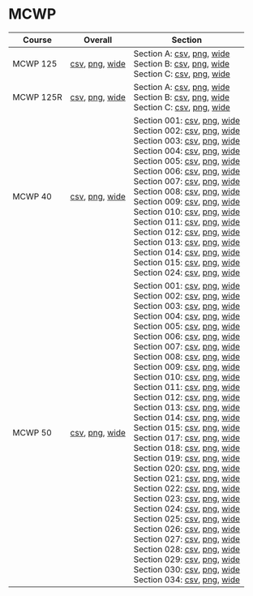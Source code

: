 # MCWP

| Course | Overall | Section |
| ------ | ------- | ------- |
| MCWP 125 | [csv](https://github.com/UCSD-Historical-Enrollment-Data/2024Winter/blob/main/overall/MCWP%20125.csv), [png](https://raw.githubusercontent.com/UCSD-Historical-Enrollment-Data/2024Winter/main/plot_overall/MCWP%20125.png), [wide](https://raw.githubusercontent.com/UCSD-Historical-Enrollment-Data/2024Winter/main/plot_overall_wide/MCWP%20125.png) | Section A: [csv](https://github.com/UCSD-Historical-Enrollment-Data/2024Winter/blob/main/section/MCWP%20125_A.csv), [png](https://raw.githubusercontent.com/UCSD-Historical-Enrollment-Data/2024Winter/main/plot_section/MCWP%20125_A.png), [wide](https://raw.githubusercontent.com/UCSD-Historical-Enrollment-Data/2024Winter/main/plot_section_wide/MCWP%20125_A.png)<br>Section B: [csv](https://github.com/UCSD-Historical-Enrollment-Data/2024Winter/blob/main/section/MCWP%20125_B.csv), [png](https://raw.githubusercontent.com/UCSD-Historical-Enrollment-Data/2024Winter/main/plot_section/MCWP%20125_B.png), [wide](https://raw.githubusercontent.com/UCSD-Historical-Enrollment-Data/2024Winter/main/plot_section_wide/MCWP%20125_B.png)<br>Section C: [csv](https://github.com/UCSD-Historical-Enrollment-Data/2024Winter/blob/main/section/MCWP%20125_C.csv), [png](https://raw.githubusercontent.com/UCSD-Historical-Enrollment-Data/2024Winter/main/plot_section/MCWP%20125_C.png), [wide](https://raw.githubusercontent.com/UCSD-Historical-Enrollment-Data/2024Winter/main/plot_section_wide/MCWP%20125_C.png) |
| MCWP 125R | [csv](https://github.com/UCSD-Historical-Enrollment-Data/2024Winter/blob/main/overall/MCWP%20125R.csv), [png](https://raw.githubusercontent.com/UCSD-Historical-Enrollment-Data/2024Winter/main/plot_overall/MCWP%20125R.png), [wide](https://raw.githubusercontent.com/UCSD-Historical-Enrollment-Data/2024Winter/main/plot_overall_wide/MCWP%20125R.png) | Section A: [csv](https://github.com/UCSD-Historical-Enrollment-Data/2024Winter/blob/main/section/MCWP%20125R_A.csv), [png](https://raw.githubusercontent.com/UCSD-Historical-Enrollment-Data/2024Winter/main/plot_section/MCWP%20125R_A.png), [wide](https://raw.githubusercontent.com/UCSD-Historical-Enrollment-Data/2024Winter/main/plot_section_wide/MCWP%20125R_A.png)<br>Section B: [csv](https://github.com/UCSD-Historical-Enrollment-Data/2024Winter/blob/main/section/MCWP%20125R_B.csv), [png](https://raw.githubusercontent.com/UCSD-Historical-Enrollment-Data/2024Winter/main/plot_section/MCWP%20125R_B.png), [wide](https://raw.githubusercontent.com/UCSD-Historical-Enrollment-Data/2024Winter/main/plot_section_wide/MCWP%20125R_B.png)<br>Section C: [csv](https://github.com/UCSD-Historical-Enrollment-Data/2024Winter/blob/main/section/MCWP%20125R_C.csv), [png](https://raw.githubusercontent.com/UCSD-Historical-Enrollment-Data/2024Winter/main/plot_section/MCWP%20125R_C.png), [wide](https://raw.githubusercontent.com/UCSD-Historical-Enrollment-Data/2024Winter/main/plot_section_wide/MCWP%20125R_C.png) |
| MCWP 40 | [csv](https://github.com/UCSD-Historical-Enrollment-Data/2024Winter/blob/main/overall/MCWP%2040.csv), [png](https://raw.githubusercontent.com/UCSD-Historical-Enrollment-Data/2024Winter/main/plot_overall/MCWP%2040.png), [wide](https://raw.githubusercontent.com/UCSD-Historical-Enrollment-Data/2024Winter/main/plot_overall_wide/MCWP%2040.png) | Section 001: [csv](https://github.com/UCSD-Historical-Enrollment-Data/2024Winter/blob/main/section/MCWP%2040_001.csv), [png](https://raw.githubusercontent.com/UCSD-Historical-Enrollment-Data/2024Winter/main/plot_section/MCWP%2040_001.png), [wide](https://raw.githubusercontent.com/UCSD-Historical-Enrollment-Data/2024Winter/main/plot_section_wide/MCWP%2040_001.png)<br>Section 002: [csv](https://github.com/UCSD-Historical-Enrollment-Data/2024Winter/blob/main/section/MCWP%2040_002.csv), [png](https://raw.githubusercontent.com/UCSD-Historical-Enrollment-Data/2024Winter/main/plot_section/MCWP%2040_002.png), [wide](https://raw.githubusercontent.com/UCSD-Historical-Enrollment-Data/2024Winter/main/plot_section_wide/MCWP%2040_002.png)<br>Section 003: [csv](https://github.com/UCSD-Historical-Enrollment-Data/2024Winter/blob/main/section/MCWP%2040_003.csv), [png](https://raw.githubusercontent.com/UCSD-Historical-Enrollment-Data/2024Winter/main/plot_section/MCWP%2040_003.png), [wide](https://raw.githubusercontent.com/UCSD-Historical-Enrollment-Data/2024Winter/main/plot_section_wide/MCWP%2040_003.png)<br>Section 004: [csv](https://github.com/UCSD-Historical-Enrollment-Data/2024Winter/blob/main/section/MCWP%2040_004.csv), [png](https://raw.githubusercontent.com/UCSD-Historical-Enrollment-Data/2024Winter/main/plot_section/MCWP%2040_004.png), [wide](https://raw.githubusercontent.com/UCSD-Historical-Enrollment-Data/2024Winter/main/plot_section_wide/MCWP%2040_004.png)<br>Section 005: [csv](https://github.com/UCSD-Historical-Enrollment-Data/2024Winter/blob/main/section/MCWP%2040_005.csv), [png](https://raw.githubusercontent.com/UCSD-Historical-Enrollment-Data/2024Winter/main/plot_section/MCWP%2040_005.png), [wide](https://raw.githubusercontent.com/UCSD-Historical-Enrollment-Data/2024Winter/main/plot_section_wide/MCWP%2040_005.png)<br>Section 006: [csv](https://github.com/UCSD-Historical-Enrollment-Data/2024Winter/blob/main/section/MCWP%2040_006.csv), [png](https://raw.githubusercontent.com/UCSD-Historical-Enrollment-Data/2024Winter/main/plot_section/MCWP%2040_006.png), [wide](https://raw.githubusercontent.com/UCSD-Historical-Enrollment-Data/2024Winter/main/plot_section_wide/MCWP%2040_006.png)<br>Section 007: [csv](https://github.com/UCSD-Historical-Enrollment-Data/2024Winter/blob/main/section/MCWP%2040_007.csv), [png](https://raw.githubusercontent.com/UCSD-Historical-Enrollment-Data/2024Winter/main/plot_section/MCWP%2040_007.png), [wide](https://raw.githubusercontent.com/UCSD-Historical-Enrollment-Data/2024Winter/main/plot_section_wide/MCWP%2040_007.png)<br>Section 008: [csv](https://github.com/UCSD-Historical-Enrollment-Data/2024Winter/blob/main/section/MCWP%2040_008.csv), [png](https://raw.githubusercontent.com/UCSD-Historical-Enrollment-Data/2024Winter/main/plot_section/MCWP%2040_008.png), [wide](https://raw.githubusercontent.com/UCSD-Historical-Enrollment-Data/2024Winter/main/plot_section_wide/MCWP%2040_008.png)<br>Section 009: [csv](https://github.com/UCSD-Historical-Enrollment-Data/2024Winter/blob/main/section/MCWP%2040_009.csv), [png](https://raw.githubusercontent.com/UCSD-Historical-Enrollment-Data/2024Winter/main/plot_section/MCWP%2040_009.png), [wide](https://raw.githubusercontent.com/UCSD-Historical-Enrollment-Data/2024Winter/main/plot_section_wide/MCWP%2040_009.png)<br>Section 010: [csv](https://github.com/UCSD-Historical-Enrollment-Data/2024Winter/blob/main/section/MCWP%2040_010.csv), [png](https://raw.githubusercontent.com/UCSD-Historical-Enrollment-Data/2024Winter/main/plot_section/MCWP%2040_010.png), [wide](https://raw.githubusercontent.com/UCSD-Historical-Enrollment-Data/2024Winter/main/plot_section_wide/MCWP%2040_010.png)<br>Section 011: [csv](https://github.com/UCSD-Historical-Enrollment-Data/2024Winter/blob/main/section/MCWP%2040_011.csv), [png](https://raw.githubusercontent.com/UCSD-Historical-Enrollment-Data/2024Winter/main/plot_section/MCWP%2040_011.png), [wide](https://raw.githubusercontent.com/UCSD-Historical-Enrollment-Data/2024Winter/main/plot_section_wide/MCWP%2040_011.png)<br>Section 012: [csv](https://github.com/UCSD-Historical-Enrollment-Data/2024Winter/blob/main/section/MCWP%2040_012.csv), [png](https://raw.githubusercontent.com/UCSD-Historical-Enrollment-Data/2024Winter/main/plot_section/MCWP%2040_012.png), [wide](https://raw.githubusercontent.com/UCSD-Historical-Enrollment-Data/2024Winter/main/plot_section_wide/MCWP%2040_012.png)<br>Section 013: [csv](https://github.com/UCSD-Historical-Enrollment-Data/2024Winter/blob/main/section/MCWP%2040_013.csv), [png](https://raw.githubusercontent.com/UCSD-Historical-Enrollment-Data/2024Winter/main/plot_section/MCWP%2040_013.png), [wide](https://raw.githubusercontent.com/UCSD-Historical-Enrollment-Data/2024Winter/main/plot_section_wide/MCWP%2040_013.png)<br>Section 014: [csv](https://github.com/UCSD-Historical-Enrollment-Data/2024Winter/blob/main/section/MCWP%2040_014.csv), [png](https://raw.githubusercontent.com/UCSD-Historical-Enrollment-Data/2024Winter/main/plot_section/MCWP%2040_014.png), [wide](https://raw.githubusercontent.com/UCSD-Historical-Enrollment-Data/2024Winter/main/plot_section_wide/MCWP%2040_014.png)<br>Section 015: [csv](https://github.com/UCSD-Historical-Enrollment-Data/2024Winter/blob/main/section/MCWP%2040_015.csv), [png](https://raw.githubusercontent.com/UCSD-Historical-Enrollment-Data/2024Winter/main/plot_section/MCWP%2040_015.png), [wide](https://raw.githubusercontent.com/UCSD-Historical-Enrollment-Data/2024Winter/main/plot_section_wide/MCWP%2040_015.png)<br>Section 024: [csv](https://github.com/UCSD-Historical-Enrollment-Data/2024Winter/blob/main/section/MCWP%2040_024.csv), [png](https://raw.githubusercontent.com/UCSD-Historical-Enrollment-Data/2024Winter/main/plot_section/MCWP%2040_024.png), [wide](https://raw.githubusercontent.com/UCSD-Historical-Enrollment-Data/2024Winter/main/plot_section_wide/MCWP%2040_024.png) |
| MCWP 50 | [csv](https://github.com/UCSD-Historical-Enrollment-Data/2024Winter/blob/main/overall/MCWP%2050.csv), [png](https://raw.githubusercontent.com/UCSD-Historical-Enrollment-Data/2024Winter/main/plot_overall/MCWP%2050.png), [wide](https://raw.githubusercontent.com/UCSD-Historical-Enrollment-Data/2024Winter/main/plot_overall_wide/MCWP%2050.png) | Section 001: [csv](https://github.com/UCSD-Historical-Enrollment-Data/2024Winter/blob/main/section/MCWP%2050_001.csv), [png](https://raw.githubusercontent.com/UCSD-Historical-Enrollment-Data/2024Winter/main/plot_section/MCWP%2050_001.png), [wide](https://raw.githubusercontent.com/UCSD-Historical-Enrollment-Data/2024Winter/main/plot_section_wide/MCWP%2050_001.png)<br>Section 002: [csv](https://github.com/UCSD-Historical-Enrollment-Data/2024Winter/blob/main/section/MCWP%2050_002.csv), [png](https://raw.githubusercontent.com/UCSD-Historical-Enrollment-Data/2024Winter/main/plot_section/MCWP%2050_002.png), [wide](https://raw.githubusercontent.com/UCSD-Historical-Enrollment-Data/2024Winter/main/plot_section_wide/MCWP%2050_002.png)<br>Section 003: [csv](https://github.com/UCSD-Historical-Enrollment-Data/2024Winter/blob/main/section/MCWP%2050_003.csv), [png](https://raw.githubusercontent.com/UCSD-Historical-Enrollment-Data/2024Winter/main/plot_section/MCWP%2050_003.png), [wide](https://raw.githubusercontent.com/UCSD-Historical-Enrollment-Data/2024Winter/main/plot_section_wide/MCWP%2050_003.png)<br>Section 004: [csv](https://github.com/UCSD-Historical-Enrollment-Data/2024Winter/blob/main/section/MCWP%2050_004.csv), [png](https://raw.githubusercontent.com/UCSD-Historical-Enrollment-Data/2024Winter/main/plot_section/MCWP%2050_004.png), [wide](https://raw.githubusercontent.com/UCSD-Historical-Enrollment-Data/2024Winter/main/plot_section_wide/MCWP%2050_004.png)<br>Section 005: [csv](https://github.com/UCSD-Historical-Enrollment-Data/2024Winter/blob/main/section/MCWP%2050_005.csv), [png](https://raw.githubusercontent.com/UCSD-Historical-Enrollment-Data/2024Winter/main/plot_section/MCWP%2050_005.png), [wide](https://raw.githubusercontent.com/UCSD-Historical-Enrollment-Data/2024Winter/main/plot_section_wide/MCWP%2050_005.png)<br>Section 006: [csv](https://github.com/UCSD-Historical-Enrollment-Data/2024Winter/blob/main/section/MCWP%2050_006.csv), [png](https://raw.githubusercontent.com/UCSD-Historical-Enrollment-Data/2024Winter/main/plot_section/MCWP%2050_006.png), [wide](https://raw.githubusercontent.com/UCSD-Historical-Enrollment-Data/2024Winter/main/plot_section_wide/MCWP%2050_006.png)<br>Section 007: [csv](https://github.com/UCSD-Historical-Enrollment-Data/2024Winter/blob/main/section/MCWP%2050_007.csv), [png](https://raw.githubusercontent.com/UCSD-Historical-Enrollment-Data/2024Winter/main/plot_section/MCWP%2050_007.png), [wide](https://raw.githubusercontent.com/UCSD-Historical-Enrollment-Data/2024Winter/main/plot_section_wide/MCWP%2050_007.png)<br>Section 008: [csv](https://github.com/UCSD-Historical-Enrollment-Data/2024Winter/blob/main/section/MCWP%2050_008.csv), [png](https://raw.githubusercontent.com/UCSD-Historical-Enrollment-Data/2024Winter/main/plot_section/MCWP%2050_008.png), [wide](https://raw.githubusercontent.com/UCSD-Historical-Enrollment-Data/2024Winter/main/plot_section_wide/MCWP%2050_008.png)<br>Section 009: [csv](https://github.com/UCSD-Historical-Enrollment-Data/2024Winter/blob/main/section/MCWP%2050_009.csv), [png](https://raw.githubusercontent.com/UCSD-Historical-Enrollment-Data/2024Winter/main/plot_section/MCWP%2050_009.png), [wide](https://raw.githubusercontent.com/UCSD-Historical-Enrollment-Data/2024Winter/main/plot_section_wide/MCWP%2050_009.png)<br>Section 010: [csv](https://github.com/UCSD-Historical-Enrollment-Data/2024Winter/blob/main/section/MCWP%2050_010.csv), [png](https://raw.githubusercontent.com/UCSD-Historical-Enrollment-Data/2024Winter/main/plot_section/MCWP%2050_010.png), [wide](https://raw.githubusercontent.com/UCSD-Historical-Enrollment-Data/2024Winter/main/plot_section_wide/MCWP%2050_010.png)<br>Section 011: [csv](https://github.com/UCSD-Historical-Enrollment-Data/2024Winter/blob/main/section/MCWP%2050_011.csv), [png](https://raw.githubusercontent.com/UCSD-Historical-Enrollment-Data/2024Winter/main/plot_section/MCWP%2050_011.png), [wide](https://raw.githubusercontent.com/UCSD-Historical-Enrollment-Data/2024Winter/main/plot_section_wide/MCWP%2050_011.png)<br>Section 012: [csv](https://github.com/UCSD-Historical-Enrollment-Data/2024Winter/blob/main/section/MCWP%2050_012.csv), [png](https://raw.githubusercontent.com/UCSD-Historical-Enrollment-Data/2024Winter/main/plot_section/MCWP%2050_012.png), [wide](https://raw.githubusercontent.com/UCSD-Historical-Enrollment-Data/2024Winter/main/plot_section_wide/MCWP%2050_012.png)<br>Section 013: [csv](https://github.com/UCSD-Historical-Enrollment-Data/2024Winter/blob/main/section/MCWP%2050_013.csv), [png](https://raw.githubusercontent.com/UCSD-Historical-Enrollment-Data/2024Winter/main/plot_section/MCWP%2050_013.png), [wide](https://raw.githubusercontent.com/UCSD-Historical-Enrollment-Data/2024Winter/main/plot_section_wide/MCWP%2050_013.png)<br>Section 014: [csv](https://github.com/UCSD-Historical-Enrollment-Data/2024Winter/blob/main/section/MCWP%2050_014.csv), [png](https://raw.githubusercontent.com/UCSD-Historical-Enrollment-Data/2024Winter/main/plot_section/MCWP%2050_014.png), [wide](https://raw.githubusercontent.com/UCSD-Historical-Enrollment-Data/2024Winter/main/plot_section_wide/MCWP%2050_014.png)<br>Section 015: [csv](https://github.com/UCSD-Historical-Enrollment-Data/2024Winter/blob/main/section/MCWP%2050_015.csv), [png](https://raw.githubusercontent.com/UCSD-Historical-Enrollment-Data/2024Winter/main/plot_section/MCWP%2050_015.png), [wide](https://raw.githubusercontent.com/UCSD-Historical-Enrollment-Data/2024Winter/main/plot_section_wide/MCWP%2050_015.png)<br>Section 017: [csv](https://github.com/UCSD-Historical-Enrollment-Data/2024Winter/blob/main/section/MCWP%2050_017.csv), [png](https://raw.githubusercontent.com/UCSD-Historical-Enrollment-Data/2024Winter/main/plot_section/MCWP%2050_017.png), [wide](https://raw.githubusercontent.com/UCSD-Historical-Enrollment-Data/2024Winter/main/plot_section_wide/MCWP%2050_017.png)<br>Section 018: [csv](https://github.com/UCSD-Historical-Enrollment-Data/2024Winter/blob/main/section/MCWP%2050_018.csv), [png](https://raw.githubusercontent.com/UCSD-Historical-Enrollment-Data/2024Winter/main/plot_section/MCWP%2050_018.png), [wide](https://raw.githubusercontent.com/UCSD-Historical-Enrollment-Data/2024Winter/main/plot_section_wide/MCWP%2050_018.png)<br>Section 019: [csv](https://github.com/UCSD-Historical-Enrollment-Data/2024Winter/blob/main/section/MCWP%2050_019.csv), [png](https://raw.githubusercontent.com/UCSD-Historical-Enrollment-Data/2024Winter/main/plot_section/MCWP%2050_019.png), [wide](https://raw.githubusercontent.com/UCSD-Historical-Enrollment-Data/2024Winter/main/plot_section_wide/MCWP%2050_019.png)<br>Section 020: [csv](https://github.com/UCSD-Historical-Enrollment-Data/2024Winter/blob/main/section/MCWP%2050_020.csv), [png](https://raw.githubusercontent.com/UCSD-Historical-Enrollment-Data/2024Winter/main/plot_section/MCWP%2050_020.png), [wide](https://raw.githubusercontent.com/UCSD-Historical-Enrollment-Data/2024Winter/main/plot_section_wide/MCWP%2050_020.png)<br>Section 021: [csv](https://github.com/UCSD-Historical-Enrollment-Data/2024Winter/blob/main/section/MCWP%2050_021.csv), [png](https://raw.githubusercontent.com/UCSD-Historical-Enrollment-Data/2024Winter/main/plot_section/MCWP%2050_021.png), [wide](https://raw.githubusercontent.com/UCSD-Historical-Enrollment-Data/2024Winter/main/plot_section_wide/MCWP%2050_021.png)<br>Section 022: [csv](https://github.com/UCSD-Historical-Enrollment-Data/2024Winter/blob/main/section/MCWP%2050_022.csv), [png](https://raw.githubusercontent.com/UCSD-Historical-Enrollment-Data/2024Winter/main/plot_section/MCWP%2050_022.png), [wide](https://raw.githubusercontent.com/UCSD-Historical-Enrollment-Data/2024Winter/main/plot_section_wide/MCWP%2050_022.png)<br>Section 023: [csv](https://github.com/UCSD-Historical-Enrollment-Data/2024Winter/blob/main/section/MCWP%2050_023.csv), [png](https://raw.githubusercontent.com/UCSD-Historical-Enrollment-Data/2024Winter/main/plot_section/MCWP%2050_023.png), [wide](https://raw.githubusercontent.com/UCSD-Historical-Enrollment-Data/2024Winter/main/plot_section_wide/MCWP%2050_023.png)<br>Section 024: [csv](https://github.com/UCSD-Historical-Enrollment-Data/2024Winter/blob/main/section/MCWP%2050_024.csv), [png](https://raw.githubusercontent.com/UCSD-Historical-Enrollment-Data/2024Winter/main/plot_section/MCWP%2050_024.png), [wide](https://raw.githubusercontent.com/UCSD-Historical-Enrollment-Data/2024Winter/main/plot_section_wide/MCWP%2050_024.png)<br>Section 025: [csv](https://github.com/UCSD-Historical-Enrollment-Data/2024Winter/blob/main/section/MCWP%2050_025.csv), [png](https://raw.githubusercontent.com/UCSD-Historical-Enrollment-Data/2024Winter/main/plot_section/MCWP%2050_025.png), [wide](https://raw.githubusercontent.com/UCSD-Historical-Enrollment-Data/2024Winter/main/plot_section_wide/MCWP%2050_025.png)<br>Section 026: [csv](https://github.com/UCSD-Historical-Enrollment-Data/2024Winter/blob/main/section/MCWP%2050_026.csv), [png](https://raw.githubusercontent.com/UCSD-Historical-Enrollment-Data/2024Winter/main/plot_section/MCWP%2050_026.png), [wide](https://raw.githubusercontent.com/UCSD-Historical-Enrollment-Data/2024Winter/main/plot_section_wide/MCWP%2050_026.png)<br>Section 027: [csv](https://github.com/UCSD-Historical-Enrollment-Data/2024Winter/blob/main/section/MCWP%2050_027.csv), [png](https://raw.githubusercontent.com/UCSD-Historical-Enrollment-Data/2024Winter/main/plot_section/MCWP%2050_027.png), [wide](https://raw.githubusercontent.com/UCSD-Historical-Enrollment-Data/2024Winter/main/plot_section_wide/MCWP%2050_027.png)<br>Section 028: [csv](https://github.com/UCSD-Historical-Enrollment-Data/2024Winter/blob/main/section/MCWP%2050_028.csv), [png](https://raw.githubusercontent.com/UCSD-Historical-Enrollment-Data/2024Winter/main/plot_section/MCWP%2050_028.png), [wide](https://raw.githubusercontent.com/UCSD-Historical-Enrollment-Data/2024Winter/main/plot_section_wide/MCWP%2050_028.png)<br>Section 029: [csv](https://github.com/UCSD-Historical-Enrollment-Data/2024Winter/blob/main/section/MCWP%2050_029.csv), [png](https://raw.githubusercontent.com/UCSD-Historical-Enrollment-Data/2024Winter/main/plot_section/MCWP%2050_029.png), [wide](https://raw.githubusercontent.com/UCSD-Historical-Enrollment-Data/2024Winter/main/plot_section_wide/MCWP%2050_029.png)<br>Section 030: [csv](https://github.com/UCSD-Historical-Enrollment-Data/2024Winter/blob/main/section/MCWP%2050_030.csv), [png](https://raw.githubusercontent.com/UCSD-Historical-Enrollment-Data/2024Winter/main/plot_section/MCWP%2050_030.png), [wide](https://raw.githubusercontent.com/UCSD-Historical-Enrollment-Data/2024Winter/main/plot_section_wide/MCWP%2050_030.png)<br>Section 034: [csv](https://github.com/UCSD-Historical-Enrollment-Data/2024Winter/blob/main/section/MCWP%2050_034.csv), [png](https://raw.githubusercontent.com/UCSD-Historical-Enrollment-Data/2024Winter/main/plot_section/MCWP%2050_034.png), [wide](https://raw.githubusercontent.com/UCSD-Historical-Enrollment-Data/2024Winter/main/plot_section_wide/MCWP%2050_034.png) |

